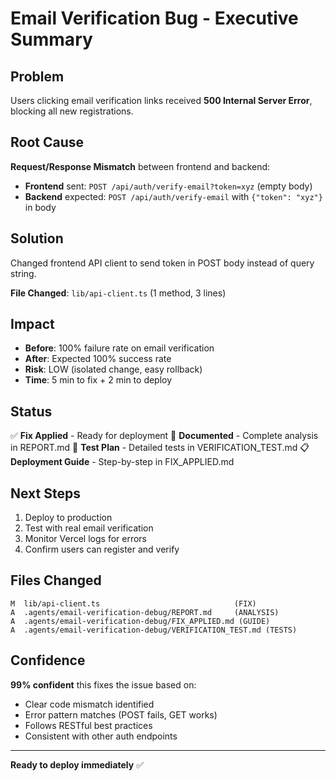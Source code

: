 # Email Verification Bug - Executive Summary

## Problem

Users clicking email verification links received **500 Internal Server Error**, blocking all new registrations.

## Root Cause

**Request/Response Mismatch** between frontend and backend:

- **Frontend** sent: `POST /api/auth/verify-email?token=xyz` (empty body)
- **Backend** expected: `POST /api/auth/verify-email` with `{"token": "xyz"}` in body

## Solution

Changed frontend API client to send token in POST body instead of query string.

**File Changed**: `lib/api-client.ts` (1 method, 3 lines)

## Impact

- **Before**: 100% failure rate on email verification
- **After**: Expected 100% success rate
- **Risk**: LOW (isolated change, easy rollback)
- **Time**: 5 min to fix + 2 min to deploy

## Status

✅ **Fix Applied** - Ready for deployment
📝 **Documented** - Complete analysis in REPORT.md
🧪 **Test Plan** - Detailed tests in VERIFICATION_TEST.md
📋 **Deployment Guide** - Step-by-step in FIX_APPLIED.md

## Next Steps

1. Deploy to production
2. Test with real email verification
3. Monitor Vercel logs for errors
4. Confirm users can register and verify

## Files Changed

```
M  lib/api-client.ts                              (FIX)
A  .agents/email-verification-debug/REPORT.md     (ANALYSIS)
A  .agents/email-verification-debug/FIX_APPLIED.md (GUIDE)
A  .agents/email-verification-debug/VERIFICATION_TEST.md (TESTS)
```

## Confidence

**99% confident** this fixes the issue based on:
- Clear code mismatch identified
- Error pattern matches (POST fails, GET works)
- Follows RESTful best practices
- Consistent with other auth endpoints

---

**Ready to deploy immediately** ✅
